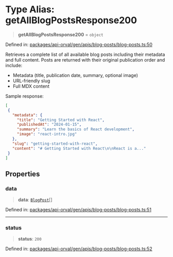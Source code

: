 # Type Alias: getAllBlogPostsResponse200

> **getAllBlogPostsResponse200** = `object`

Defined in: [packages/api-orval/gen/apis/blog-posts/blog-posts.ts:50](https://github.com/the-inconvenience-store/mono-example/blob/77ed7dd80da67d5d4a2bd8320e638952ed491201/packages/api-orval/gen/apis/blog-posts/blog-posts.ts#L50)

Retrieves a complete list of all available blog posts including their metadata and full content.
Posts are returned with their original publication order and include:
- Metadata (title, publication date, summary, optional image)
- URL-friendly slug
- Full MDX content

Sample response:
```json
[
 {
   "metadata": {
     "title": "Getting Started with React",
     "publishedAt": "2024-01-15",
     "summary": "Learn the basics of React development",
     "image": "react-intro.jpg"
   },
   "slug": "getting-started-with-react",
   "content": "# Getting Started with React\n\nReact is a..."
 }
]
```

## Properties

### data

> **data**: [`BlogPost`](../interfaces/BlogPost.md)[]

Defined in: [packages/api-orval/gen/apis/blog-posts/blog-posts.ts:51](https://github.com/the-inconvenience-store/mono-example/blob/77ed7dd80da67d5d4a2bd8320e638952ed491201/packages/api-orval/gen/apis/blog-posts/blog-posts.ts#L51)

***

### status

> **status**: `200`

Defined in: [packages/api-orval/gen/apis/blog-posts/blog-posts.ts:52](https://github.com/the-inconvenience-store/mono-example/blob/77ed7dd80da67d5d4a2bd8320e638952ed491201/packages/api-orval/gen/apis/blog-posts/blog-posts.ts#L52)
